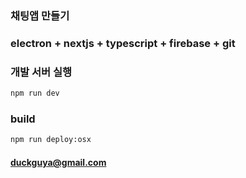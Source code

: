 ### 채팅앱 만들기

### electron + nextjs + typescript + firebase + git

### 개발 서버 실행

```bash
npm run dev
```

### build

```bash
npm run deploy:osx
```

#### duckguya@gmail.com
